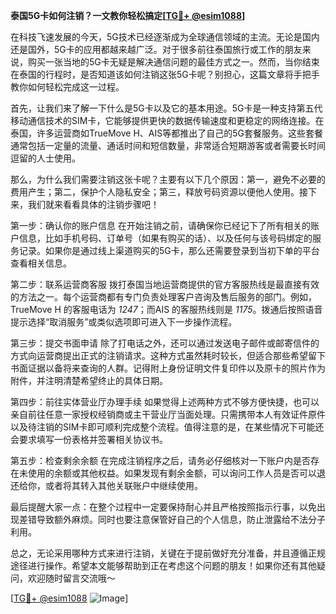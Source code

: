 **泰国5G卡如何注销？一文教你轻松搞定[[TG💪+ @esim1088](https://t.me/s/esim1088)]**

在科技飞速发展的今天，5G技术已经逐渐成为全球通信领域的主流。无论是国内还是国外，5G卡的应用都越来越广泛。对于很多前往泰国旅行或工作的朋友来说，购买一张当地的5G卡无疑是解决通信问题的最佳方式之一。然而，当你结束在泰国的行程时，是否知道该如何注销这张5G卡呢？别担心，这篇文章将手把手教你如何轻松完成这一过程。

首先，让我们来了解一下什么是5G卡以及它的基本用途。5G卡是一种支持第五代移动通信技术的SIM卡，它能够提供更快的数据传输速度和更稳定的网络连接。在泰国，许多运营商如TrueMove H、AIS等都推出了自己的5G套餐服务。这些套餐通常包括一定量的流量、通话时间和短信数量，非常适合短期游客或者需要长时间逗留的人士使用。

那么，为什么我们需要注销这张卡呢？主要有以下几个原因：第一，避免不必要的费用产生；第二，保护个人隐私安全；第三，释放号码资源以便他人使用。接下来，我们就来看看具体的注销步骤吧！

第一步：确认你的账户信息
在开始注销之前，请确保你已经记下了所有相关的账户信息，比如手机号码、订单号（如果有购买的话）、以及任何与该号码绑定的服务记录。如果你是通过线上渠道购买的5G卡，那么还需要登录到当初下单的平台查看相关信息。

第二步：联系运营商客服
拨打泰国当地运营商提供的官方客服热线是最直接有效的方法之一。每个运营商都有专门负责处理客户咨询及售后服务的部门。例如，TrueMove H 的客服电话为 *1247*；而AIS 的客服热线则是 *1175*。拨通后按照语音提示选择“取消服务”或类似选项即可进入下一步操作流程。

第三步：提交书面申请
除了打电话之外，还可以通过发送电子邮件或邮寄信件的方式向运营商提出正式的注销请求。这种方式虽然耗时较长，但适合那些希望留下书面证据以备将来查询的人群。记得附上身份证明文件复印件以及原卡的照片作为附件，并注明清楚希望终止的具体日期。

第四步：前往实体营业厅办理手续
如果觉得上述两种方式不够方便快捷，也可以亲自前往任意一家授权经销商或主干营业厅当面处理。只需携带本人有效证件原件以及待注销的SIM卡即可顺利完成整个流程。值得注意的是，在某些情况下可能还会要求填写一份表格并签署相关协议书。

第五步：检查剩余余额
在完成注销程序之后，请务必仔细核对一下账户内是否存在未使用的余额或其他权益。如果发现有剩余金额，可以询问工作人员是否可以退还给你，或者将其转入其他关联账户中继续使用。

最后提醒大家一点：在整个过程中一定要保持耐心并且严格按照指示行事，以免出现差错导致额外麻烦。同时也要注意保管好自己的个人信息，防止泄露给不法分子利用。

总之，无论采用哪种方式来进行注销，关键在于提前做好充分准备，并且遵循正规途径进行操作。希望本文能够帮助到正在考虑这个问题的朋友！如果你还有其他疑问，欢迎随时留言交流哦～

[[TG💪+ @esim1088](https://t.me/s/esim1088) ![Image](https://i.postimg.cc/4NQfJmqS/Snipaste-2025-05-13-00-14-12.png)]